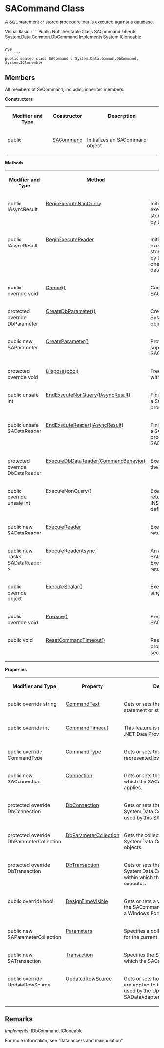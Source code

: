 <!-- loio3c0ff5b76c5f10148352aa573b2bc242 -->

# SACommand Class

A SQL statement or stored procedure that is executed against a database.



Visual Basic
:   ```
Public NotInheritable Class SACommand Inherits System.Data.Common.DbCommand Implements System.ICloneable
```

C\#
:   ```
public sealed class SACommand : System.Data.Common.DbCommand, System.ICloneable
```



## Members

All members of SACommand, including inherited members.

 **Constructors** 


<table>
<tr>
<th valign="top">

Modifier and Type



</th>
<th valign="top">

Constructor



</th>
<th valign="top">

Description



</th>
</tr>
<tr>
<td valign="top">

public



</td>
<td valign="top">

 [SACommand](sacommand-constructor-3c0fddf.md) 



</td>
<td valign="top">

Initializes an SACommand object.



</td>
</tr>
</table>

 **Methods** 


<table>
<tr>
<th valign="top">

Modifier and Type



</th>
<th valign="top">

Method



</th>
<th valign="top">

Description



</th>
</tr>
<tr>
<td valign="top">

public IAsyncResult



</td>
<td valign="top">

 [BeginExecuteNonQuery](beginexecutenonquery-method-3c0ea3f.md) 



</td>
<td valign="top">

Initiates the asynchronous execution of a SQL statement or stored procedure that is described by this SACommand.



</td>
</tr>
<tr>
<td valign="top">

public IAsyncResult



</td>
<td valign="top">

 [BeginExecuteReader](beginexecutereader-method-3c0eca2.md) 



</td>
<td valign="top">

Initiates the asynchronous execution of a SQL statement or stored procedure that is described by this SACommand, and retrieves one or more result sets from the database server.



</td>
</tr>
<tr>
<td valign="top">

public override void



</td>
<td valign="top">

 [Cancel\(\)](cancel-method-3c0ed1c.md) 



</td>
<td valign="top">

Cancels the execution of an SACommand object.



</td>
</tr>
<tr>
<td valign="top">

protected override DbParameter



</td>
<td valign="top">

 [CreateDbParameter\(\)](createdbparameter-method-3c0ef82.md) 



</td>
<td valign="top">

Creates a new instance of a System.Data.Common.DbParameter object.



</td>
</tr>
<tr>
<td valign="top">

public new SAParameter



</td>
<td valign="top">

 [CreateParameter\(\)](createparameter-method-3c0f000.md) 



</td>
<td valign="top">

Provides an SAParameter object for supplying parameters to SACommand objects.



</td>
</tr>
<tr>
<td valign="top">

protected override void



</td>
<td valign="top">

 [Dispose\(bool\)](dispose-bool-method-3c0f377.md) 



</td>
<td valign="top">

Frees the resources associated with the object.



</td>
</tr>
<tr>
<td valign="top">

public unsafe int



</td>
<td valign="top">

 [EndExecuteNonQuery\(IAsyncResult\)](endexecutenonquery-iasyncresult-method-3c0f3f9.md) 



</td>
<td valign="top">

Finishes asynchronous execution of a SQL statement or stored procedure.



</td>
</tr>
<tr>
<td valign="top">

public unsafe SADataReader



</td>
<td valign="top">

 [EndExecuteReader\(IAsyncResult\)](endexecutereader-iasyncresult-method-3c0f477.md) 



</td>
<td valign="top">

Finishes asynchronous execution of a SQL statement or stored procedure, returning the requested SADataReader.



</td>
</tr>
<tr>
<td valign="top">

protected override DbDataReader



</td>
<td valign="top">

 [ExecuteDbDataReader\(CommandBehavior\)](executedbdatareader-commandbehavior-method-3c0f4f4.md) 



</td>
<td valign="top">

Executes the command text against the connection.



</td>
</tr>
<tr>
<td valign="top">

public override unsafe int



</td>
<td valign="top">

 [ExecuteNonQuery\(\)](executenonquery-method-3c0f56f.md) 



</td>
<td valign="top">

Executes a statement that does not return a result set, such as an INSERT, UPDATE, DELETE, or data definition statement.



</td>
</tr>
<tr>
<td valign="top">

public new SADataReader



</td>
<td valign="top">

 [ExecuteReader](executereader-method-3c0f6e6.md) 



</td>
<td valign="top">

Executes a SQL statement that returns a result set.



</td>
</tr>
<tr>
<td valign="top">

public new Task< SADataReader \>



</td>
<td valign="top">

 [ExecuteReaderAsync](executereaderasync-method-81df80d.md) 



</td>
<td valign="top">

An asynchronous version of SACommand.ExecuteReader, which Executes a SQL statement that returns a result set.



</td>
</tr>
<tr>
<td valign="top">

public override object



</td>
<td valign="top">

 [ExecuteScalar\(\)](executescalar-method-3c0f7de.md) 



</td>
<td valign="top">

Executes a statement that returns a single value.



</td>
</tr>
<tr>
<td valign="top">

public override void



</td>
<td valign="top">

 [Prepare\(\)](prepare-method-3c0f953.md) 



</td>
<td valign="top">

Prepares or compiles the SACommand on the data source.



</td>
</tr>
<tr>
<td valign="top">

public void



</td>
<td valign="top">

 [ResetCommandTimeout\(\)](resetcommandtimeout-method-3c0fa70.md) 



</td>
<td valign="top">

Resets the CommandTimeout property to its default value of 30 seconds.



</td>
</tr>
</table>

 **Properties** 


<table>
<tr>
<th valign="top">

Modifier and Type



</th>
<th valign="top">

Property



</th>
<th valign="top">

Description



</th>
</tr>
<tr>
<td valign="top">

public override string



</td>
<td valign="top">

 [CommandText](commandtext-property-3c0ed95.md) 



</td>
<td valign="top">

Gets or sets the text of a SQL statement or stored procedure.



</td>
</tr>
<tr>
<td valign="top">

public override int



</td>
<td valign="top">

 [CommandTimeout](commandtimeout-property-3c0ee18.md) 



</td>
<td valign="top">

This feature is not supported by the .NET Data Provider.



</td>
</tr>
<tr>
<td valign="top">

public override CommandType



</td>
<td valign="top">

 [CommandType](commandtype-property-3c0ee91.md) 



</td>
<td valign="top">

Gets or sets the type of command represented by an SACommand.



</td>
</tr>
<tr>
<td valign="top">

public new SAConnection



</td>
<td valign="top">

 [Connection](connection-property-3c0ef0a.md) 



</td>
<td valign="top">

Gets or sets the connection object to which the SACommand object applies.



</td>
</tr>
<tr>
<td valign="top">

protected override DbConnection



</td>
<td valign="top">

 [DbConnection](dbconnection-property-3c0f178.md) 



</td>
<td valign="top">

Gets or sets the System.Data.Common.DbConnection used by this SACommand object.



</td>
</tr>
<tr>
<td valign="top">

protected override DbParameterCollection



</td>
<td valign="top">

 [DbParameterCollection](dbparametercollection-property-3c0f1f9.md) 



</td>
<td valign="top">

Gets the collection of System.Data.Common.DbParameter objects.



</td>
</tr>
<tr>
<td valign="top">

protected override DbTransaction



</td>
<td valign="top">

 [DbTransaction](dbtransaction-property-3c0f27e.md) 



</td>
<td valign="top">

Gets or sets the System.Data.Common.DbTransaction within which this SACommand object executes.



</td>
</tr>
<tr>
<td valign="top">

public override bool



</td>
<td valign="top">

 [DesignTimeVisible](designtimevisible-property-3c0f2f9.md) 



</td>
<td valign="top">

Gets or sets a value that indicates if the SACommand should be visible in a Windows Form Designer control.



</td>
</tr>
<tr>
<td valign="top">

public new SAParameterCollection



</td>
<td valign="top">

 [Parameters](parameters-property-3c0f8d4.md) 



</td>
<td valign="top">

Specifies a collection of parameters for the current statement.



</td>
</tr>
<tr>
<td valign="top">

public new SATransaction



</td>
<td valign="top">

 [Transaction](transaction-property-3c0fe5b.md) 



</td>
<td valign="top">

Specifies the SATransaction object in which the SACommand executes.



</td>
</tr>
<tr>
<td valign="top">

public override UpdateRowSource



</td>
<td valign="top">

 [UpdatedRowSource](updatedrowsource-property-3c0fed9.md) 



</td>
<td valign="top">

Gets or sets how command results are applied to the DataRow when used by the Update method of the SADataAdapter.



</td>
</tr>
</table>



## Remarks

 *Implements:* IDbCommand, ICloneable

For more information, see "Data access and manipulation".

